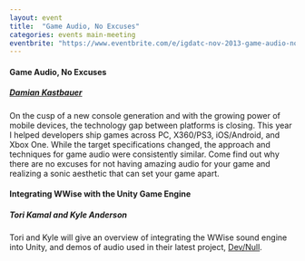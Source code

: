 ```yaml
---
layout: event
title:  "Game Audio, No Excuses"
categories: events main-meeting
eventbrite: "https://www.eventbrite.com/e/igdatc-nov-2013-game-audio-no-excuses-tickets-9018321041#"
---
```


#### Game Audio, No Excuses
##### [Damian Kastbauer](http://www.waste.org/lostchocolatelab/)

On the cusp of a new console generation and with the growing power of mobile devices, the technology gap between platforms is closing. This year I helped developers ship games across PC, X360/PS3, iOS/Android, and Xbox One. While the target specifications changed, the approach and techniques for game audio were consistently similar. Come find out why there are no excuses for not having amazing audio for your game and realizing a sonic aesthetic that can set your game apart.

 

#### Integrating WWise with the Unity Game Engine
##### Tori Kamal and Kyle Anderson

Tori and Kyle will give an overview of integrating the WWise sound engine into Unity, and demos of audio used in their latest project, [Dev/Null](http://www.303-games.com/).


